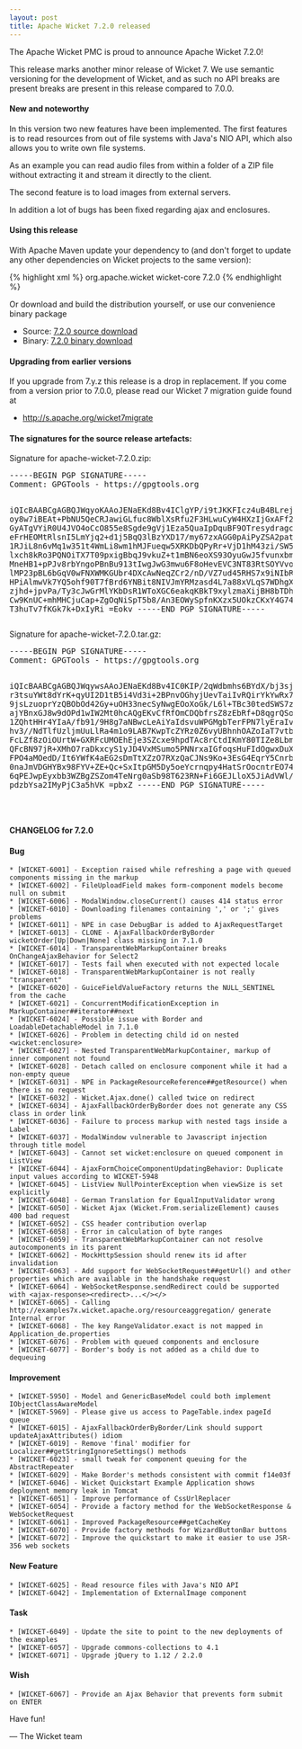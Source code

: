 ```yaml
---
layout: post
title: Apache Wicket 7.2.0 released
---
```


The Apache Wicket PMC is proud to announce Apache Wicket 7.2.0!

This release marks another minor release of Wicket 7. We
use semantic versioning for the development of Wicket, and as such no
API breaks are present breaks are present in this release compared to
7.0.0.

#### New and noteworthy

In this version two new features have been implemented. The first
features is to read resources from out of file systems with Java's
NIO API, which also allows you to write own file systems.

As an example you can read audio files from within a folder of
a ZIP file without extracting it and stream it directly to the
client.

The second feature is to load images from external servers.

In addition a lot of bugs has been fixed regarding ajax and enclosures.


#### Using this release

With Apache Maven update your dependency to (and don't forget to
update any other dependencies on Wicket projects to the same version):

{% highlight xml %}
<dependency>
    <groupId>org.apache.wicket</groupId>
    <artifactId>wicket-core</artifactId>
    <version>7.2.0</version>
</dependency>
{% endhighlight %}

Or download and build the distribution yourself, or use our
convenience binary package

 * Source: [7.2.0 source download](http://www.apache.org/dyn/closer.cgi/wicket/7.2.0)
 * Binary: [7.2.0 binary download](http://www.apache.org/dyn/closer.cgi/wicket/7.2.0/binaries)

#### Upgrading from earlier versions

If you upgrade from 7.y.z this release is a drop in replacement. If
you come from a version prior to 7.0.0, please read our Wicket 7
migration guide found at

 * http://s.apache.org/wicket7migrate

#### The signatures for the source release artefacts:

Signature for apache-wicket-7.2.0.zip:

<div class="highlight"><pre>
-----BEGIN PGP SIGNATURE-----
Comment: GPGTools - https://gpgtools.org

iQIcBAABCgAGBQJWqyoKAAoJENaEKd8Bv4IClgYP/i9tJKKFIcz4uB4BLrej41HS
oy8w7iBEAt+PbNU5QeCRJawiGLfuc8WblXsRfu2F3HLwuCyW4HXzIjGxAFf2bjDL
GyATgVYiR0U4JVO4oCcO855e8Sgde9gVj1Eza5QuaIpDquBF9OTresydragcqJs8
eFrHEOMtRlsnI5LmYjq2+d1j5BqQ3lBzYXD17/my67zxAGG0pAiPyZSA2patQUTj
1RJiL8n6vMq1w351t4WmLi8wm1hMJFueqw5XRKDbQPyRr+VjD1hM43zi/SW5w1We
lxch8kRo3PQNOiTX7T09pxigBbqJ9vkuZ+t1mBN6eoXS93OyuGwJ5fvunxbmD9zf
MneHB1+pPJv8rbYngoPBnBu913tIwgJwG3mwu6F8oHevEVC3NT83RtSOYVvoXNve
lMP23pBL6bGqV0wFNXWMKGUbr4DXcAwNeqZCr2/nD/VZ7ud45RHS7x9iNIbRNrus
HPiAlmwVk7YQ5ohf90T7fBrd6YNBit8NIVJmYRMzasd4L7a88xVLqS7WDhgXMzk2
zjhd+jpvPa/Ty3cJwGrMlYKbDsR1WToXGC6eakqKBkT9xylzmaXijBH8bTDhok3u
Cw9KnUC+mhMHCjuCap+ZgOqNiSpT5b8/An3EOWySpfnKXzx5UOkzCKxY4G74raov
T3huTv7fKGk7k+DxIyRi
=Eokv
-----END PGP SIGNATURE-----
</pre></div>

Signature for apache-wicket-7.2.0.tar.gz:

<div class="highlight"><pre>
-----BEGIN PGP SIGNATURE-----
Comment: GPGTools - https://gpgtools.org

iQIcBAABCgAGBQJWqywsAAoJENaEKd8Bv4IC0KIP/2qWdbmhs6BYdX/bj3sjkrVx
r3tsuYWt8dYrK+qyUI2D1tB5i4Vd3i+2BPnvOGhyjUevTaiIvRQirYkYwRx7ZamE
9jsLzuoprYzQBObOd42Gy+uOH33necSyNwgEOoXoGk/L6l+TBc30tedSWS7zsBJY
ajYBnxGJ8w9dOPd1wIW2Mt0hcAQgEKvCfRfOmCDQbfrsZ8zEbRf+D8qgrQSoc0a3
1ZQhtHHr4YIaA/fb91/9H8g7aNBwcLeAiYaIdsvuWPGMgbTerFPN7lyEraIv73ra
hv3//NdTlfUzljmUuLlRa4m1o9LAB7KwpTcZYRz0Z6vyUBhnhOAZoIaT7vtbM7jA
FcLZf8zOiOUrtW+GXRFcUMOEhEje3SZcxe9hpdTAc8rCtdIKmY80TIZe8LbmZfQB
QFcBN97jR+XMhO7raDkxcyS1yJD4VxMSumo5PNNrxaIGfoqsHuFIdOgwxDuXmta3
FPO4aMOedD/It6YWfK4aEG2sDmTtXZzO7RXzQaCJNs9Ko+3EsG4EqrY5Cnrb2pKf
0naJmVDGHYBx98FYV+ZE+Qc+SxItpGM5Dy5oeYcrnqpy4HatSrOocntrEO74qQ3z
6qPEJwpEyxbb3WZBgZSZom4TeNrg0aSb98T623RN+Fi6GEJLloX5JiAdVWl/1IiF
pdzbYsa2IMyPjC3a5hVK
=pbxZ
-----END PGP SIGNATURE-----

</pre></div>

#### CHANGELOG for 7.2.0

#### Bug

    * [WICKET-6001] - Exception raised while refreshing a page with queued components missing in the markup
    * [WICKET-6002] - FileUploadField makes form-component models become null on submit
    * [WICKET-6006] - ModalWindow.closeCurrent() causes 414 status error
    * [WICKET-6010] - Downloading filenames containing ',' or ';' gives problems
    * [WICKET-6011] - NPE in case DebugBar is added to AjaxRequestTarget
    * [WICKET-6013] - CLONE - AjaxFallbackOrderByBorder wicketOrder[Up|Down|None] class missing in 7.1.0
    * [WICKET-6014] - TransparentWebMarkupContainer breaks OnChangeAjaxBehavior for Select2
    * [WICKET-6017] - Tests fail when executed with not expected locale
    * [WICKET-6018] - TransparentWebMarkupContainer is not really "transparent"
    * [WICKET-6020] - GuiceFieldValueFactory returns the NULL_SENTINEL from the cache
    * [WICKET-6021] - ConcurrentModificationException in MarkupContainer##iterator##next
    * [WICKET-6024] - Possible issue with Border and LoadableDetachableModel in 7.1.0
    * [WICKET-6026] - Problem in detecting child id on nested <wicket:enclosure>
    * [WICKET-6027] - Nested TransparentWebMarkupContainer, markup of inner component not found
    * [WICKET-6028] - Detach called on enclosure component while it had a non-empty queue
    * [WICKET-6031] - NPE in PackageResourceReference##getResource() when there is no request
    * [WICKET-6032] - Wicket.Ajax.done() called twice on redirect
    * [WICKET-6034] - AjaxFallbackOrderByBorder does not generate any CSS class in order link
    * [WICKET-6036] - Failure to process markup with nested tags inside a Label
    * [WICKET-6037] - ModalWindow vulnerable to Javascript injection through title model
    * [WICKET-6043] - Cannot set wicket:enclosure on queued component in ListView
    * [WICKET-6044] - AjaxFormChoiceComponentUpdatingBehavior: Duplicate input values according to WICKET-5948
    * [WICKET-6045] - ListView NullPointerException when viewSize is set explicitly
    * [WICKET-6048] - German Translation for EqualInputValidator wrong
    * [WICKET-6050] - Wicket Ajax (Wicket.From.serializeElement) causes 400 bad request
    * [WICKET-6052] - CSS header contribution overlap
    * [WICKET-6058] - Error in calculation of byte ranges
    * [WICKET-6059] - TransparentWebMarkupContainer can not resolve autocomponents in its parent
    * [WICKET-6062] - MockHttpSession should renew its id after invalidation
    * [WICKET-6063] - Add support for WebSocketRequest##getUrl() and other properties which are available in the handshake request
    * [WICKET-6064] - WebSocketResponse.sendRedirect could be supported with <ajax-response><redirect>...</></>
    * [WICKET-6065] - Calling http://examples7x.wicket.apache.org/resourceaggregation/ generate Internal error
    * [WICKET-6068] - The key RangeValidator.exact is not mapped in Application_de.properties
    * [WICKET-6076] - Problem with queued components and enclosure
    * [WICKET-6077] - Border's body is not added as a child due to dequeuing
    
#### Improvement

    * [WICKET-5950] - Model and GenericBaseModel could both implement IObjectClassAwareModel
    * [WICKET-5969] - Please give us access to PageTable.index pageId queue
    * [WICKET-6015] - AjaxFallbackOrderByBorder/Link should support updateAjaxAttributes() idiom
    * [WICKET-6019] - Remove 'final' modifier for Localizer##getStringIgnoreSettings() methods
    * [WICKET-6023] - small tweak for component queuing for the AbstractRepeater
    * [WICKET-6029] - Make Border's methods consistent with commit f14e03f
    * [WICKET-6046] - Wicket Quickstart Example Application shows deployment memory leak in Tomcat
    * [WICKET-6051] - Improve performance of CssUrlReplacer
    * [WICKET-6054] - Provide a factory method for the WebSocketResponse & WebSocketRequest
    * [WICKET-6061] - Improved PackageResource##getCacheKey
    * [WICKET-6070] - Provide factory methods for WizardButtonBar buttons
    * [WICKET-6072] - Improve the quickstart to make it easier to use JSR-356 web sockets

#### New Feature

    * [WICKET-6025] - Read resource files with Java's NIO API
    * [WICKET-6042] - Implementation of ExternalImage component
    
#### Task

    * [WICKET-6049] - Update the site to point to the new deployments of the examples
    * [WICKET-6057] - Upgrade commons-collections to 4.1
    * [WICKET-6071] - Upgrade jQuery to 1.12 / 2.2.0
    
#### Wish
    * [WICKET-6067] - Provide an Ajax Behavior that prevents form submit on ENTER

Have fun!

— The Wicket team
